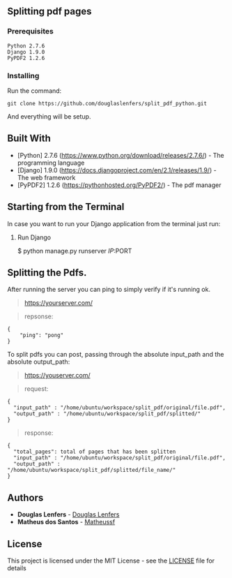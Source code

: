 ## Splitting pdf pages

### Prerequisites


```
Python 2.7.6
Django 1.9.0
PyPDF2 1.2.6
```

### Installing

Run the command:

```
git clone https://github.com/douglaslenfers/split_pdf_python.git
```

And everything will be setup.

## Built With

* [Python] 2.7.6 (https://www.python.org/download/releases/2.7.6/) - The programming language
* [Django] 1.9.0 (https://docs.djangoproject.com/en/2.1/releases/1.9/) - The web framework
* [PyPDF2] 1.2.6 (https://pythonhosted.org/PyPDF2/) - The pdf manager

## Starting from the Terminal

In case you want to run your Django application from the terminal just run:

1) Run Django

    $ python manage.py runserver $IP:$PORT

## Splitting the Pdfs.

After running the server you can ping to simply verify if it's running ok.
> https://yourserver.com/

> repsonse:
```
{
    "ping": "pong"
}
```

To split pdfs you can post, passing through the absolute input_path and the absolute output_path:
> https://youserver.com/

> request:
```
{
  "input_path" : "/home/ubuntu/workspace/split_pdf/original/file.pdf",
  "output_path" : "/home/ubuntu/workspace/split_pdf/splitted/"
}
```
> response:
```
{
  "total_pages": total of pages that has been splitten
  "input_path" : "/home/ubuntu/workspace/split_pdf/original/file.pdf",
  "output_path" : "/home/ubuntu/workspace/split_pdf/splitted/file_name/"
}
```

## Authors

* **Douglas Lenfers** - [Douglas Lenfers](https://github.com/douglaslenfers)
* **Matheus dos Santos** - [Matheussf](https://github.com/matheussf)

## License

This project is licensed under the MIT License - see the [LICENSE](LICENSE) file for details

